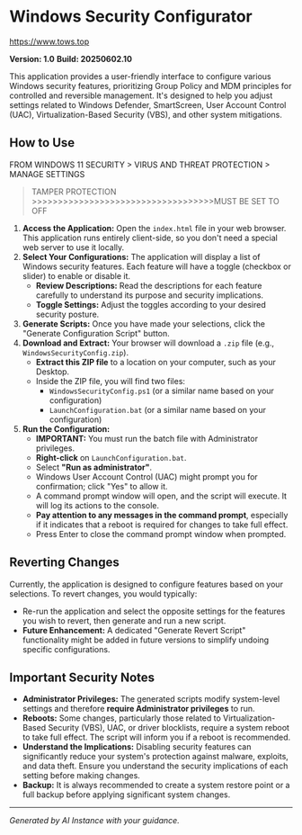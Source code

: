# Windows Security Configurator

https://www.tows.top

**Version: 1.0**
**Build: 20250602.10**

This application provides a user-friendly interface to configure various Windows security features, prioritizing Group Policy and MDM principles for controlled and reversible management. It's designed to help you adjust settings related to Windows Defender, SmartScreen, User Account Control (UAC), Virtualization-Based Security (VBS), and other system mitigations.

## How to Use

FROM WINDOWS 11 SECURITY > VIRUS AND THREAT PROTECTION > MANAGE SETTINGS 

> TAMPER PROTECTION >>>>>>>>>>>>>>>>>>>>>>>>>>>>>>>>>>>MUST BE SET TO OFF



1.  **Access the Application:** Open the `index.html` file in your web browser. This application runs entirely client-side, so you don't need a special web server to use it locally.
2.  **Select Your Configurations:** The application will display a list of Windows security features. Each feature will have a toggle (checkbox or slider) to enable or disable it.
    * **Review Descriptions:** Read the descriptions for each feature carefully to understand its purpose and security implications.
    * **Toggle Settings:** Adjust the toggles according to your desired security posture.
3.  **Generate Scripts:** Once you have made your selections, click the "Generate Configuration Script" button.
4.  **Download and Extract:** Your browser will download a `.zip` file (e.g., `WindowsSecurityConfig.zip`).
    * **Extract this ZIP file** to a location on your computer, such as your Desktop.
    * Inside the ZIP file, you will find two files:
        * `WindowsSecurityConfig.ps1` (or a similar name based on your configuration)
        * `LaunchConfiguration.bat` (or a similar name based on your configuration)
5.  **Run the Configuration:**
    * **IMPORTANT:** You must run the batch file with Administrator privileges.
    * **Right-click** on `LaunchConfiguration.bat`.
    * Select **"Run as administrator"**.
    * Windows User Account Control (UAC) might prompt you for confirmation; click "Yes" to allow it.
    * A command prompt window will open, and the script will execute. It will log its actions to the console.
    * **Pay attention to any messages in the command prompt**, especially if it indicates that a reboot is required for changes to take full effect.
    * Press Enter to close the command prompt window when prompted.

## Reverting Changes

Currently, the application is designed to configure features based on your selections. To revert changes, you would typically:
* Re-run the application and select the opposite settings for the features you wish to revert, then generate and run a new script.
* **Future Enhancement:** A dedicated "Generate Revert Script" functionality might be added in future versions to simplify undoing specific configurations.

## Important Security Notes

* **Administrator Privileges:** The generated scripts modify system-level settings and therefore **require Administrator privileges** to run.
* **Reboots:** Some changes, particularly those related to Virtualization-Based Security (VBS), UAC, or driver blocklists, require a system reboot to take full effect. The script will inform you if a reboot is recommended.
* **Understand the Implications:** Disabling security features can significantly reduce your system's protection against malware, exploits, and data theft. Ensure you understand the security implications of each setting before making changes.
* **Backup:** It is always recommended to create a system restore point or a full backup before applying significant system changes.

---
*Generated by AI Instance with your guidance.*
